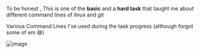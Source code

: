 To be honest , This is one of the **basic** and a **hard task** that taught me about different command lines of _linux_ and _git_ 

Various Command Lines I've used during the task progress (although forgot some of em 😅)


![image](https://user-images.githubusercontent.com/115528443/201163483-fd43b105-a0c9-4334-a3b5-a9970a17c48b.png)
